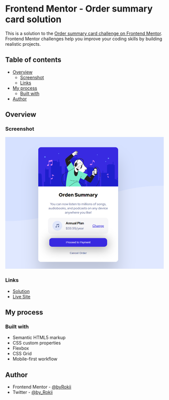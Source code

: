 # Frontend Mentor - Order summary card solution

This is a solution to the [Order summary card challenge on Frontend Mentor](https://www.frontendmentor.io/challenges/order-summary-component-QlPmajDUj). Frontend Mentor challenges help you improve your coding skills by building realistic projects.

## Table of contents

- [Overview](#overview)
  - [Screenshot](#screenshot)
  - [Links](#links)
- [My process](#my-process)
  - [Built with](#built-with)
- [Author](#author)

## Overview

### Screenshot

![](./screenshot.png)

### Links

- [Solution](https://github.com/byRokii/orden-summary)
- [Live Site]()

## My process

### Built with

- Semantic HTML5 markup
- CSS custom properties
- Flexbox
- CSS Grid
- Mobile-first workflow

## Author

- Frontend Mentor - [@byRokii](https://www.frontendmentor.io/profile/byRokii)
- Twitter - [@by_Rokii](https://twitter.com/by_Rokii)

